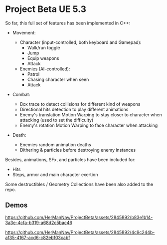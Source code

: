 # Project Beta UE 5.3

So far, this full set of features has been implemented in C++:

- Movement:
  - Character (input-controlled, both keyboard and Gamepad):
    - Walk/run toggle
    - Jump
    - Equip weapons
    - Attack
  - Enemies (AI-controlled):
    - Patrol
    - Chasing character when seen
    - Attack

- Combat:
  - Box trace to detect collisions for different kind of weapons
  - Directional hits detection to play different animations
  - Enemy's translation Motion Warping to stay closer to character when attacking (used to set the difficulty)
  - Enemy's rotation Motion Warping to face character when attacking

- Death:
  - Enemies random animation deaths
  - Dithering & particles before destroying enemy instances
 
Besides, animations, SFx, and particles have been included for:
  - Hits
  - Steps, armor and main character exertion

Some destructibles / Geometry Collections have been also added to the repo.


## Demos

https://github.com/HerManNav/ProjectBeta/assets/2845892/b83e1b14-3a3e-4cfa-b319-a68d2c5bac46

https://github.com/HerManNav/ProjectBeta/assets/2845892/4c9c244b-af35-4167-acd6-c82eb103cabf

